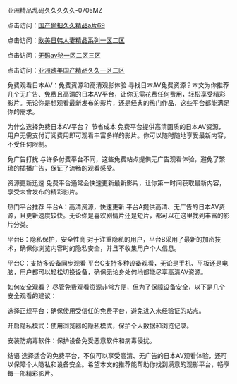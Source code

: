 
亚洲精品乱码久久久久久-0705MZ

点击访问：<a href="https://heiliaoxwd5i8.pages.dev">国产偷抇久久精品a片69</a>

点击访问：<a href="https://heiliaowt0d7p.pages.dev">欧美日韩人妻精品系列一区二区</a>

点击访问：<a href="https://heiliaoga6s9v.pages.dev">无码av秘一区二区三区</a>

点击访问：<a href="https://heiliaoow5kzm.pages.dev">亚洲欧美国产精品久久一区二区</a>



免费观看日本AV：免费资源和高清观影体验
寻找日本AV免费资源？本文为你推荐几个无广告、免费且高清的日本AV平台，让你无需花费任何费用，轻松享受精彩影片。无论你是想观看最新发布的影片，还是经典的热门作品，这些平台都能满足你的需求。

为什么选择免费日本AV平台？
节省成本
免费平台提供高清画质的日本AV资源，用户无需支付订阅费用即可观看丰富多样的影片。你可以随时随地享受最新内容，不受任何限制。

免广告打扰
与许多付费平台不同，这些免费站点提供无广告观看体验，避免了繁琐的插播广告，保证了流畅的观看感受。

资源更新迅速
免费平台通常会快速更新最新影片，让你第一时间获取最新内容，享受未曾发布的精彩影片。

热门平台推荐
平台A：高清资源，快速更新
平台A提供高清、无广告的日本AV资源，且更新速度较快。无论你是喜欢剧情片还是短片，都可以在这里找到丰富的影片分类。

平台B：隐私保护，安全性高
对于注重隐私的用户，平台B采用了最新的加密技术，确保你浏览内容时的隐私安全，并且不收集用户个人信息。

平台C：支持多设备同步观看
平台C支持多种设备观看，无论是手机、平板还是电脑，用户都可以轻松切换设备，确保无论身处何地都能尽享高清AV资源。

如何安全观看？
尽管免费观看资源非常方便，但为了保障设备安全，以下是几个安全观看的建议：

选择正规平台：确保使用受信任的免费平台，避免进入未经验证的站点。

开启隐私模式：使用浏览器的隐私模式，保护个人数据和浏览记录。

安装防病毒软件：保护设备免受恶意软件和病毒侵扰。

结语
选择适合的免费平台，不仅可以享受高清、无广告的日本AV观看体验，还可以保障个人隐私和设备安全。希望本文的推荐能帮助你找到满意的观影平台，畅享每一部精彩影片。




<span style="display:none;">[Canonical link]( https://github.com/yit20250709/755605 ）</span>
